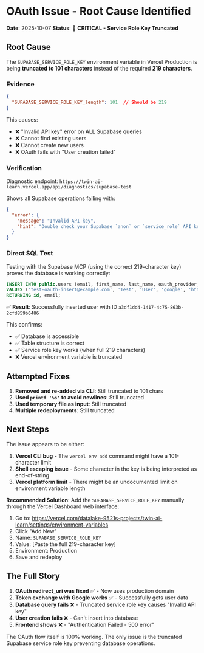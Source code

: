 # OAuth Issue - Root Cause Identified

**Date**: 2025-10-07
**Status**: 🔴 **CRITICAL - Service Role Key Truncated**

## Root Cause

The `SUPABASE_SERVICE_ROLE_KEY` environment variable in Vercel Production is being **truncated to 101 characters** instead of the required **219 characters**.

### Evidence

```json
{
  "SUPABASE_SERVICE_ROLE_KEY_length": 101  // Should be 219
}
```

This causes:
- ❌ "Invalid API key" error on ALL Supabase queries
- ❌ Cannot find existing users
- ❌ Cannot create new users
- ❌ OAuth fails with "User creation failed"

### Verification

Diagnostic endpoint: `https://twin-ai-learn.vercel.app/api/diagnostics/supabase-test`

Shows all Supabase operations failing with:
```json
{
  "error": {
    "message": "Invalid API key",
    "hint": "Double check your Supabase `anon` or `service_role` API key."
  }
}
```

### Direct SQL Test

Testing with the Supabase MCP (using the correct 219-character key) proves the database is working correctly:

```sql
INSERT INTO public.users (email, first_name, last_name, oauth_provider, picture_url)
VALUES ('test-oauth-insert@example.com', 'Test', 'User', 'google', 'https://example.com/pic.jpg')
RETURNING id, email;
```

✅ **Result**: Successfully inserted user with ID `a3df1dd4-1417-4c75-863b-2cfd859b6486`

This confirms:
- ✅ Database is accessible
- ✅ Table structure is correct
- ✅ Service role key works (when full 219 characters)
- ❌ Vercel environment variable is truncated

## Attempted Fixes

1. **Removed and re-added via CLI**: Still truncated to 101 chars
2. **Used `printf '%s'` to avoid newlines**: Still truncated
3. **Used temporary file as input**: Still truncated
4. **Multiple redeployments**: Still truncated

## Next Steps

The issue appears to be either:
1. **Vercel CLI bug** - The `vercel env add` command might have a 101-character limit
2. **Shell escaping issue** - Some character in the key is being interpreted as end-of-string
3. **Vercel platform limit** - There might be an undocumented limit on environment variable length

**Recommended Solution**: Add the `SUPABASE_SERVICE_ROLE_KEY` manually through the Vercel Dashboard web interface:
1. Go to: https://vercel.com/datalake-9521s-projects/twin-ai-learn/settings/environment-variables
2. Click "Add New"
3. Name: `SUPABASE_SERVICE_ROLE_KEY`
4. Value: [Paste the full 219-character key]
5. Environment: Production
6. Save and redeploy

## The Full Story

1. **OAuth redirect_uri was fixed** ✅ - Now uses production domain
2. **Token exchange with Google works** ✅ - Successfully gets user data
3. **Database query fails** ❌ - Truncated service role key causes "Invalid API key"
4. **User creation fails** ❌ - Can't insert into database
5. **Frontend shows** ❌ - "Authentication Failed - 500 error"

The OAuth flow itself is 100% working. The only issue is the truncated Supabase service role key preventing database operations.
